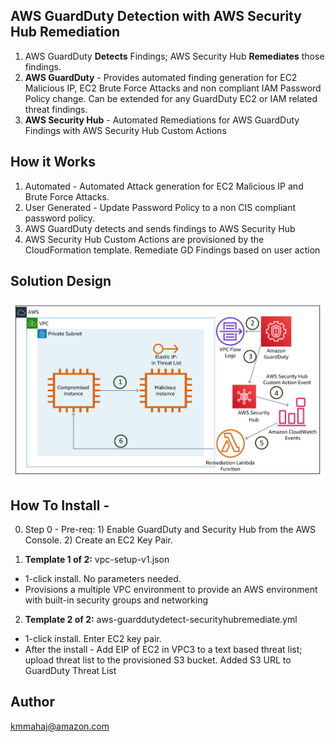 <p align="center">
</p>

## AWS GuardDuty Detection with AWS Security Hub Remediation 

 1. AWS GuardDuty **Detects** Findings; AWS Security Hub **Remediates** those findings.
 2. **AWS GuardDuty** - Provides automated finding generation for EC2 Malicious IP, EC2 Brute Force Attacks and non compliant IAM Password Policy change. Can be extended for any GuardDuty EC2 or IAM related threat findings. 
 3. **AWS Security Hub** - Automated Remediations for AWS GuardDuty Findings with AWS Security Hub Custom Actions

## How it Works

1. Automated - Automated Attack generation for EC2 Malicious IP and Brute Force Attacks. 
2. User Generated - Update Password Policy to a non CIS compliant password policy.
3. AWS GuardDuty detects and sends findings to AWS Security Hub
4. AWS Security Hub Custom Actions are provisioned by the CloudFormation template. Remediate GD Findings based on user action

## Solution Design

![](images/arch-diagram.png)


## How To Install - 

0. Step 0 - Pre-req:  1) Enable GuardDuty and Security Hub from the AWS Console. 2) Create an EC2 Key Pair.

1. **Template 1 of 2:** vpc-setup-v1.json
* 1-click install. No parameters needed.
* Provisions a multiple VPC environment to provide an AWS environment with built-in security groups and networking


2. **Template 2 of 2:** aws-guarddutydetect-securityhubremediate.yml
* 1-click install. Enter EC2 key pair.
* After the install - Add EIP of EC2 in VPC3 to a text based threat list; upload threat list to the provisioned S3 bucket. Added S3 URL to GuardDuty Threat List



## Author

kmmahaj@amazon.com

